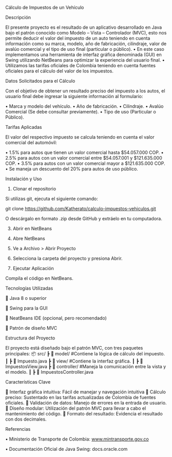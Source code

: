 Cálculo de Impuestos de un Vehículo

Descripción

El presente proyecto es el resultado de un aplicativo desarrollado en Java bajo el patrón conocido como Modelo – Vista – Controlador (MVC), esto nos permite deducir el valor del impuesto de un auto teniendo en cuenta información como su marca, modelo, año de fabricación, cilindraje, valor de avalúo comercial y el tipo de uso final (particular o público).
•	En este caso implementamos una herramienta de interfaz gráfica denominada (GUI) en Swing utilizando NetBeans para optimizar la experiencia del usuario final.
•	Utilizamos las tarifas oficiales de Colombia teniendo en cuenta fuentes oficiales para el cálculo del valor de los impuestos.

Datos Solicitados para el Cálculo

Con el objetivo de obtener un resultado preciso del impuesto a los autos, el usuario final debe ingresar la siguiente información al formulario:

•	Marca y modelo del vehículo.
•	Año de fabricación.
•	Cilindraje.
•	Avalúo Comercial (Se debe consultar previamente).
•	Tipo de uso (Particular o Público).



Tarifas Aplicadas

El valor del respectivo impuesto se calcula teniendo en cuenta el valor comercial del automóvil:

•	1.5% para autos que tienen un valor comercial hasta $54.057.000 COP.
•	2.5% para autos con un valor comercial entre $54.057.001 y $121.635.000 COP.
•	3.5% para autos con un valor comercial mayor a $121.635.000 COP.
•	Se maneja un descuento del 20% para autos de uso público.

Instalación y Uso

1.	Clonar el repositorio
   
Si utilizas git, ejecuta el siguiente comando:

git clone https://github.com/Katherato/calculo-impuestos-vehiculos.git

O descárgalo en formato .zip desde GitHub y extráelo en tu computadora.

3.	Abrir en NetBeans

1.	Abre NetBeans
2.	Ve a Archivo > Abrir Proyecto
3.	Selecciona la carpeta del proyecto y presiona Abrir.

3.	Ejecutar Aplicación
   
Compila el código en NetBeans.


Tecnologías Utilizadas

	Java 8 o superior

	Swing para la GUI

	NeatBeans IDE (opcional, pero recomendado)

	Patrón de diseño MVC


Estructura del Proyecto

El proyecto está diseñado bajo el patrón MVC, con tres paquetes principales:
📦 src/
 ┣ 📂 model/         #Contiene la lógica de cálculo del impuesto.
 ┃ ┣ 📜 Impuesto.java
 ┣ 📂 view/          #Contiene la interfaz gráfica.
 ┃ ┣ 📜 ImpuestosView.java
 ┣ 📂 controller/    #Maneja la comunicación entre la vista y el modelo.
 ┃ ┣ 📜 ImpuestosController.java


Características Clave

	Interfaz gráfica intuitiva: Fácil de manejar y navegación intuitiva
	Cálculo preciso: Sustentado en las tarifas actualizadas de Colombia de fuentes oficiales.
	Validación de datos: Manejo de errores en la entrada de usuario.
	Diseño modular: Utilización del patrón MVC para llevar a cabo el mantenimiento del código.
	Formato del resultado: Evidencia el resultado con dos decimales.

Referencias

•	Ministerio de Transporte de Colombia: www.mintransporte.gov.co

•	Documentación Oficial de Java Swing: docs.oracle.com
